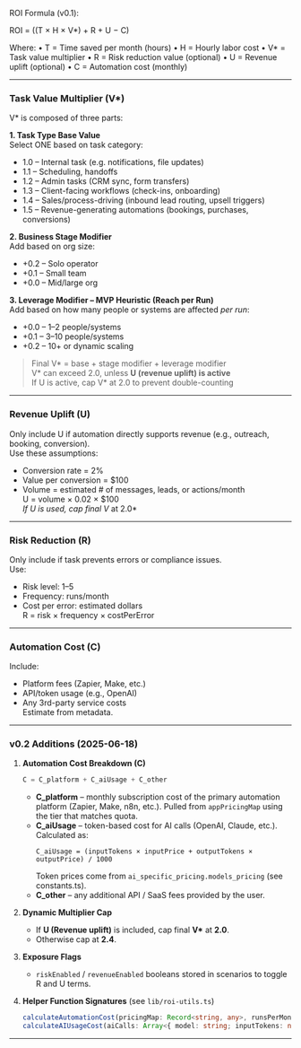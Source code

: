 ROI Formula (v0.1):

ROI = ((T × H × V*) + R + U − C)

Where:
• T = Time saved per month (hours)
• H = Hourly labor cost
• V* = Task value multiplier
• R = Risk reduction value (optional)
• U = Revenue uplift (optional)
• C = Automation cost (monthly)

---

### Task Value Multiplier (V*)

V* is composed of three parts:

**1. Task Type Base Value**  
Select ONE based on task category:
- 1.0 – Internal task (e.g. notifications, file updates)
- 1.1 – Scheduling, handoffs
- 1.2 – Admin tasks (CRM sync, form transfers)
- 1.3 – Client-facing workflows (check-ins, onboarding)
- 1.4 – Sales/process-driving (inbound lead routing, upsell triggers)
- 1.5 – Revenue-generating automations (bookings, purchases, conversions)

**2. Business Stage Modifier**  
Add based on org size:
- +0.2 – Solo operator
- +0.1 – Small team
- +0.0 – Mid/large org

**3. Leverage Modifier – MVP Heuristic (Reach per Run)**  
Add based on how many people or systems are affected *per run*:
- +0.0 – 1–2 people/systems
- +0.1 – 3–10 people/systems
- +0.2 – 10+ or dynamic scaling

> Final V* = base + stage modifier + leverage modifier  
> V* can exceed 2.0, unless **U (revenue uplift) is active**  
> If U is active, cap V* at 2.0 to prevent double-counting

---

### Revenue Uplift (U)

Only include U if automation directly supports revenue (e.g., outreach, booking, conversion).  
Use these assumptions:
- Conversion rate = 2%
- Value per conversion = $100
- Volume = estimated # of messages, leads, or actions/month  
U = volume × 0.02 × $100  
*If U is used, cap final V* at 2.0*

---

### Risk Reduction (R)

Only include if task prevents errors or compliance issues.  
Use:
- Risk level: 1–5
- Frequency: runs/month
- Cost per error: estimated dollars  
R = risk × frequency × costPerError

---

### Automation Cost (C)

Include:
- Platform fees (Zapier, Make, etc.)
- API/token usage (e.g., OpenAI)
- Any 3rd-party service costs  
Estimate from metadata.

---

### v0.2 Additions (2025-06-18)

1. **Automation Cost Breakdown (C)**
   ```ts
   C = C_platform + C_aiUsage + C_other
   ```
   * **C_platform** – monthly subscription cost of the primary automation platform (Zapier, Make, n8n, etc.). Pulled from `appPricingMap` using the tier that matches quota.
   * **C_aiUsage** – token-based cost for AI calls (OpenAI, Claude, etc.). Calculated as:
     ```
     C_aiUsage = (inputTokens × inputPrice + outputTokens × outputPrice) / 1000
     ```
     Token prices come from `ai_specific_pricing.models_pricing` (see constants.ts).
   * **C_other** – any additional API / SaaS fees provided by the user.

2. **Dynamic Multiplier Cap**
   * If **U (Revenue uplift)** is included, cap final **V\*** at **2.0**.
   * Otherwise cap at **2.4**.

3. **Exposure Flags**
   * `riskEnabled` / `revenueEnabled` booleans stored in scenarios to toggle R and U terms.

4. **Helper Function Signatures** (see `lib/roi-utils.ts`)
   ```ts
   calculateAutomationCost(pricingMap: Record<string, any>, runsPerMonth: number): number;
   calculateAIUsageCost(aiCalls: Array<{ model: string; inputTokens: number; outputTokens: number }>): number;
   ```

---